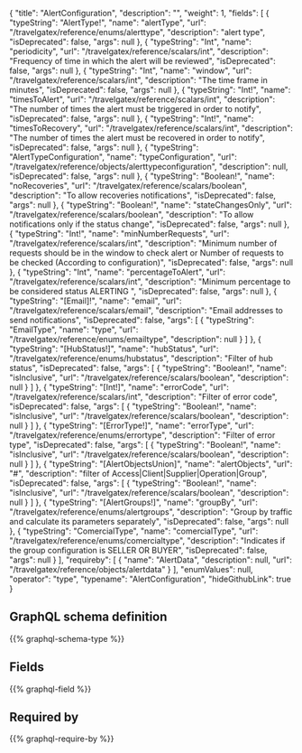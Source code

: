 {
  "title": "AlertConfiguration",
  "description": "",
  "weight": 1,
  "fields": [
    {
      "typeString": "AlertType!",
      "name": "alertType",
      "url": "/travelgatex/reference/enums/alerttype",
      "description": "alert type",
      "isDeprecated": false,
      "args": null
    },
    {
      "typeString": "Int",
      "name": "periodicity",
      "url": "/travelgatex/reference/scalars/int",
      "description": "Frequency of time in which the alert will be reviewed",
      "isDeprecated": false,
      "args": null
    },
    {
      "typeString": "Int",
      "name": "window",
      "url": "/travelgatex/reference/scalars/int",
      "description": "The time frame in minutes",
      "isDeprecated": false,
      "args": null
    },
    {
      "typeString": "Int!",
      "name": "timesToAlert",
      "url": "/travelgatex/reference/scalars/int",
      "description": "The number of times the alert must be triggered in order to notify",
      "isDeprecated": false,
      "args": null
    },
    {
      "typeString": "Int!",
      "name": "timesToRecovery",
      "url": "/travelgatex/reference/scalars/int",
      "description": "The number of times the alert must be recovered in order to notify",
      "isDeprecated": false,
      "args": null
    },
    {
      "typeString": "AlertTypeConfiguration",
      "name": "typeConfiguration",
      "url": "/travelgatex/reference/objects/alerttypeconfiguration",
      "description": null,
      "isDeprecated": false,
      "args": null
    },
    {
      "typeString": "Boolean!",
      "name": "noRecoveries",
      "url": "/travelgatex/reference/scalars/boolean",
      "description": "To allow recoveries notifications",
      "isDeprecated": false,
      "args": null
    },
    {
      "typeString": "Boolean!",
      "name": "stateChangesOnly",
      "url": "/travelgatex/reference/scalars/boolean",
      "description": "To allow notifications only if the status change",
      "isDeprecated": false,
      "args": null
    },
    {
      "typeString": "Int!",
      "name": "minNumberRequests",
      "url": "/travelgatex/reference/scalars/int",
      "description": "Minimum number of requests should be in the window to check alert or Number of requests to be checked (According to configuration)",
      "isDeprecated": false,
      "args": null
    },
    {
      "typeString": "Int",
      "name": "percentageToAlert",
      "url": "/travelgatex/reference/scalars/int",
      "description": "Minimum percentage to be considered status ALERTING ",
      "isDeprecated": false,
      "args": null
    },
    {
      "typeString": "[Email]!",
      "name": "email",
      "url": "/travelgatex/reference/scalars/email",
      "description": "Email addresses to send notifications",
      "isDeprecated": false,
      "args": [
        {
          "typeString": "EmailType",
          "name": "type",
          "url": "/travelgatex/reference/enums/emailtype",
          "description": null
        }
      ]
    },
    {
      "typeString": "[HubStatus!]",
      "name": "hubStatus",
      "url": "/travelgatex/reference/enums/hubstatus",
      "description": "Filter of hub status",
      "isDeprecated": false,
      "args": [
        {
          "typeString": "Boolean!",
          "name": "isInclusive",
          "url": "/travelgatex/reference/scalars/boolean",
          "description": null
        }
      ]
    },
    {
      "typeString": "[Int!]",
      "name": "errorCode",
      "url": "/travelgatex/reference/scalars/int",
      "description": "Filter of error code",
      "isDeprecated": false,
      "args": [
        {
          "typeString": "Boolean!",
          "name": "isInclusive",
          "url": "/travelgatex/reference/scalars/boolean",
          "description": null
        }
      ]
    },
    {
      "typeString": "[ErrorType!]",
      "name": "errorType",
      "url": "/travelgatex/reference/enums/errortype",
      "description": "Filter of error type",
      "isDeprecated": false,
      "args": [
        {
          "typeString": "Boolean!",
          "name": "isInclusive",
          "url": "/travelgatex/reference/scalars/boolean",
          "description": null
        }
      ]
    },
    {
      "typeString": "[AlertObjectsUnion]",
      "name": "alertObjects",
      "url": "#",
      "description": "filter of Access|Client|Supplier|Operation|Group",
      "isDeprecated": false,
      "args": [
        {
          "typeString": "Boolean!",
          "name": "isInclusive",
          "url": "/travelgatex/reference/scalars/boolean",
          "description": null
        }
      ]
    },
    {
      "typeString": "[AlertGroups!]",
      "name": "groupBy",
      "url": "/travelgatex/reference/enums/alertgroups",
      "description": "Group by traffic and calculate its parameters separately",
      "isDeprecated": false,
      "args": null
    },
    {
      "typeString": "ComercialType",
      "name": "comercialType",
      "url": "/travelgatex/reference/enums/comercialtype",
      "description": "Indicates if the group configuration is SELLER OR BUYER",
      "isDeprecated": false,
      "args": null
    }
  ],
  "requireby": [
    {
      "name": "AlertData",
      "description": null,
      "url": "/travelgatex/reference/objects/alertdata"
    }
  ],
  "enumValues": null,
  "operator": "type",
  "typename": "AlertConfiguration",
  "hideGithubLink": true
}
## GraphQL schema definition

{{% graphql-schema-type %}}

## Fields

{{% graphql-field %}}

## Required by

{{% graphql-require-by %}}
